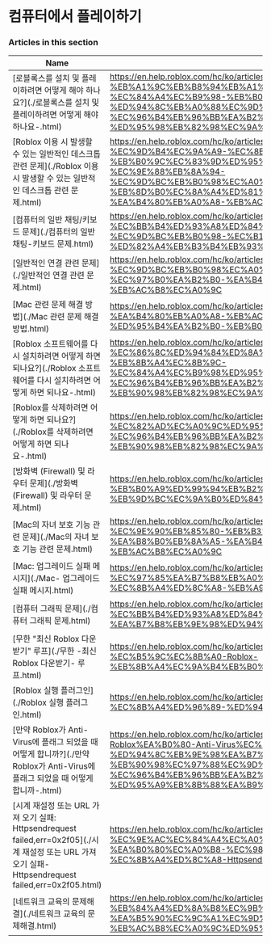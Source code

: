 # 컴퓨터에서 플레이하기  
### Articles in this section
Name|URL
-|-
[로블록스를 설치 및 플레이하려면 어떻게 해야 하나요?](./로블록스를 설치 및 플레이하려면 어떻게 해야 하나요-.html) |https://en.help.roblox.com/hc/ko/articles/204473560-%EB%A1%9C%EB%B8%94%EB%A1%9D%EC%8A%A4%EB%A5%BC-%EC%84%A4%EC%B9%98-%EB%B0%8F-%ED%94%8C%EB%A0%88%EC%9D%B4%ED%95%98%EB%A0%A4%EB%A9%B4-%EC%96%B4%EB%96%BB%EA%B2%8C-%ED%95%B4%EC%95%BC-%ED%95%98%EB%82%98%EC%9A%94-
[Roblox 이용 시 발생할 수 있는 일반적인 데스크톱 관련 문제](./Roblox 이용 시 발생할 수 있는 일반적인 데스크톱 관련 문제.html) |https://en.help.roblox.com/hc/ko/articles/203312870-Roblox-%EC%9D%B4%EC%9A%A9-%EC%8B%9C-%EB%B0%9C%EC%83%9D%ED%95%A0-%EC%88%98-%EC%9E%88%EB%8A%94-%EC%9D%BC%EB%B0%98%EC%A0%81%EC%9D%B8-%EB%8D%B0%EC%8A%A4%ED%81%AC%ED%86%B1-%EA%B4%80%EB%A0%A8-%EB%AC%B8%EC%A0%9C
[컴퓨터의 일반 채팅/키보드 문제](./컴퓨터의 일반 채팅-키보드 문제.html) |https://en.help.roblox.com/hc/ko/articles/203313040-%EC%BB%B4%ED%93%A8%ED%84%B0%EC%9D%98-%EC%9D%BC%EB%B0%98-%EC%B1%84%ED%8C%85-%ED%82%A4%EB%B3%B4%EB%93%9C-%EB%AC%B8%EC%A0%9C
[일반적인 연결 관련 문제](./일반적인 연결 관련 문제.html) |https://en.help.roblox.com/hc/ko/articles/203312880-%EC%9D%BC%EB%B0%98%EC%A0%81%EC%9D%B8-%EC%97%B0%EA%B2%B0-%EA%B4%80%EB%A0%A8-%EB%AC%B8%EC%A0%9C
[Mac 관련 문제 해결 방법](./Mac 관련 문제 해결 방법.html) |https://en.help.roblox.com/hc/ko/articles/203312990-Mac-%EA%B4%80%EB%A0%A8-%EB%AC%B8%EC%A0%9C-%ED%95%B4%EA%B2%B0-%EB%B0%A9%EB%B2%95
[Roblox 소프트웨어를 다시 설치하려면 어떻게 하면 되나요?](./Roblox 소프트웨어를 다시 설치하려면 어떻게 하면 되나요-.html) |https://en.help.roblox.com/hc/ko/articles/203312910-Roblox-%EC%86%8C%ED%94%84%ED%8A%B8%EC%9B%A8%EC%96%B4%EB%A5%BC-%EB%8B%A4%EC%8B%9C-%EC%84%A4%EC%B9%98%ED%95%98%EB%A0%A4%EB%A9%B4-%EC%96%B4%EB%96%BB%EA%B2%8C-%ED%95%98%EB%A9%B4-%EB%90%98%EB%82%98%EC%9A%94-
[Roblox를 삭제하려면 어떻게 하면 되나요?](./Roblox를 삭제하려면 어떻게 하면 되나요-.html) |https://en.help.roblox.com/hc/ko/articles/203312980-Roblox%EB%A5%BC-%EC%82%AD%EC%A0%9C%ED%95%98%EB%A0%A4%EB%A9%B4-%EC%96%B4%EB%96%BB%EA%B2%8C-%ED%95%98%EB%A9%B4-%EB%90%98%EB%82%98%EC%9A%94-
[방화벽 (Firewall) 및 라우터 문제](./방화벽 (Firewall) 및 라우터 문제.html) |https://en.help.roblox.com/hc/ko/articles/203312840-%EB%B0%A9%ED%99%94%EB%B2%BD-Firewall-%EB%B0%8F-%EB%9D%BC%EC%9A%B0%ED%84%B0-%EB%AC%B8%EC%A0%9C
[Mac의 자녀 보호 기능 관련 문제](./Mac의 자녀 보호 기능 관련 문제.html) |https://en.help.roblox.com/hc/ko/articles/203313010-Mac%EC%9D%98-%EC%9E%90%EB%85%80-%EB%B3%B4%ED%98%B8-%EA%B8%B0%EB%8A%A5-%EA%B4%80%EB%A0%A8-%EB%AC%B8%EC%A0%9C
[Mac: 업그레이드 실패 메시지](./Mac- 업그레이드 실패 메시지.html) |https://en.help.roblox.com/hc/ko/articles/203313000-Mac-%EC%97%85%EA%B7%B8%EB%A0%88%EC%9D%B4%EB%93%9C-%EC%8B%A4%ED%8C%A8-%EB%A9%94%EC%8B%9C%EC%A7%80
[컴퓨터 그래픽 문제](./컴퓨터 그래픽 문제.html) |https://en.help.roblox.com/hc/ko/articles/203312790-%EC%BB%B4%ED%93%A8%ED%84%B0-%EA%B7%B8%EB%9E%98%ED%94%BD-%EB%AC%B8%EC%A0%9C
[무한 "최신 Roblox 다운받기" 루프](./무한 -최신 Roblox 다운받기- 루프.html) |https://en.help.roblox.com/hc/ko/articles/203312940-%EB%AC%B4%ED%95%9C-%EC%B5%9C%EC%8B%A0-Roblox-%EB%8B%A4%EC%9A%B4%EB%B0%9B%EA%B8%B0-%EB%A3%A8%ED%94%84
[Roblox 실행 플러그인](./Roblox 실행 플러그인.html) |https://en.help.roblox.com/hc/ko/articles/203313020-Roblox-%EC%8B%A4%ED%96%89-%ED%94%8C%EB%9F%AC%EA%B7%B8%EC%9D%B8
[만약 Roblox가 Anti-Virus에 플래그 되었을 때 어떻게 합니까?](./만약 Roblox가 Anti-Virus에 플래그 되었을 때 어떻게 합니까-.html) |https://en.help.roblox.com/hc/ko/articles/203313030-%EB%A7%8C%EC%95%BD-Roblox%EA%B0%80-Anti-Virus%EC%97%90-%ED%94%8C%EB%9E%98%EA%B7%B8-%EB%90%98%EC%97%88%EC%9D%84-%EB%95%8C-%EC%96%B4%EB%96%BB%EA%B2%8C-%ED%95%A9%EB%8B%88%EA%B9%8C-
[시계 재설정 또는 URL 가져 오기 실패: Httpsendrequest failed,err=0x2f05](./시계 재설정 또는 URL 가져 오기 실패- Httpsendrequest failed,err=0x2f05.html) |https://en.help.roblox.com/hc/ko/articles/203312830-%EC%8B%9C%EA%B3%84-%EC%9E%AC%EC%84%A4%EC%A0%95-%EB%98%90%EB%8A%94-URL-%EA%B0%80%EC%A0%B8-%EC%98%A4%EA%B8%B0-%EC%8B%A4%ED%8C%A8-Httpsendrequest-failed-err-0x2f05
[네트워크 교육의 문제해결](./네트워크 교육의 문제해결.html) |https://en.help.roblox.com/hc/ko/articles/115005744663-%EB%84%A4%ED%8A%B8%EC%9B%8C%ED%81%AC-%EA%B5%90%EC%9C%A1%EC%9D%98-%EB%AC%B8%EC%A0%9C%ED%95%B4%EA%B2%B0